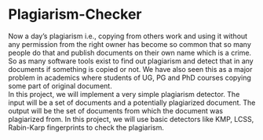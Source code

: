 # Plagiarism-Checker
Now a day’s plagiarism i.e., copying from others work and using it without any permission from the right owner has become so common that so many people do that and publish documents on their own name which is a crime. So as many software tools exist to find out plagiarism and detect that in any documents if something is copied or not. We have also seen this as a major problem in academics where students of UG, PG and PhD courses copying some part of original document.<br>
In this project, we will implement a very simple plagiarism detector. The input will be a set of documents and a potentially plagiarized document. The output will be the set of documents from which the document was plagiarized from. In this project, we will use basic detectors like KMP, LCSS, Rabin-Karp fingerprints to check the plagiarism.

